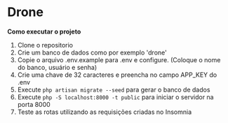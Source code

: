 # Drone

**Como executar o projeto**

1. Clone o repositorio
2. Crie um banco de dados como por exemplo 'drone'
3. Copie o arquivo .env.example para .env e configure. (Coloque o nome do banco, usuário e senha)
4. Crie uma chave de 32 caracteres e preencha no campo APP_KEY do .env
5. Execute `php artisan migrate --seed` para gerar o banco de dados
6. Execute `php -S localhost:8000 -t public` para iniciar o servidor na porta 8000
7. Teste as rotas utilizando as requisições criadas no Insomnia